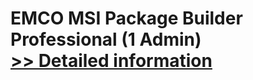 # EMCO MSI Package Builder Professional (1 Admin)<br />[>> Detailed information](https://secure.shareit.com/shareit/product.html?productid=300117702&affiliateid=200057808)